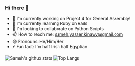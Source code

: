 ### Hi there 👋

- 🔭 I’m currently working on Project 4 for General Assembly!
- 🌱 I’m currently learning Ruby on Rails
- 👯 I’m looking to collaborate on Python Scripts
- 📫 How to reach me: sameh.yasser.kinawy@gmail.com
- 😄 Pronouns: He/Him/Her
- ⚡ Fun fact: I'm half Irish half Egyptian

![Sameh's github stats](https://github-readme-stats.vercel.app/api?username=kinawy&theme=nightowl&show_icons=true&hide=issues,stars&count_private=true&line_height=30) ![Top Langs](https://github-readme-stats.vercel.app/api/top-langs/?username=kinawy&layout=compact&theme=nightowl)

<!--
**kinawy/kinawy** is a ✨ _special_ ✨ repository because its `README.md` (this file) appears on your GitHub profile.




-->
